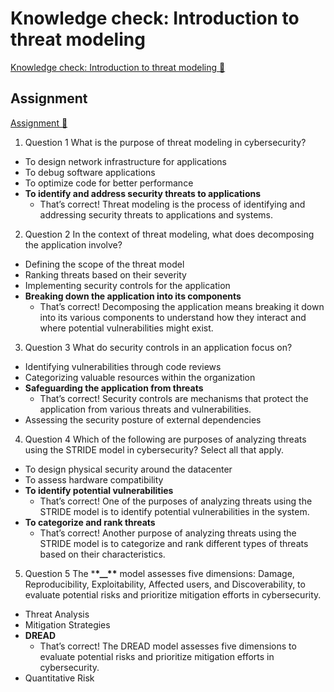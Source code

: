 # Knowledge check: Introduction to threat modeling

[Knowledge check: Introduction to threat modeling 🔗](https://www.coursera.org/learn/advanced-cybersecurity-concepts-and-capstone-project/assignment-submission/qx1nK/knowledge-check-introduction-to-threat-modeling)

## Assignment

[Assignment 🔗](https://www.coursera.org/learn/advanced-cybersecurity-concepts-and-capstone-project/assignment-submission/qx1nK/knowledge-check-introduction-to-threat-modeling/attempt)

1.  Question 1
    What is the purpose of threat modeling in cybersecurity?

- To design network infrastructure for applications
- To debug software applications
- To optimize code for better performance
- **To identify and address security threats to applications**
  - That’s correct! Threat modeling is the process of identifying and addressing security threats to applications and systems.

2. Question 2
   In the context of threat modeling, what does decomposing the application involve?

- Defining the scope of the threat model
- Ranking threats based on their severity
- Implementing security controls for the application
- **Breaking down the application into its components**
  - That’s correct! Decomposing the application means breaking it down into its various components to understand how they interact and where potential vulnerabilities might exist.

3. Question 3
   What do security controls in an application focus on?

- Identifying vulnerabilities through code reviews
- Categorizing valuable resources within the organization
- **Safeguarding the application from threats**
  - That’s correct! Security controls are mechanisms that protect the application from various threats and vulnerabilities.
- Assessing the security posture of external dependencies

4. Question 4
   Which of the following are purposes of analyzing threats using the STRIDE model in cybersecurity? Select all that apply.

- To design physical security around the datacenter
- To assess hardware compatibility
- **To identify potential vulnerabilities**
  - That’s correct! One of the purposes of analyzing threats using the STRIDE model is to identify potential vulnerabilities in the system.
- **To categorize and rank threats**
  - That’s correct! Another purpose of analyzing threats using the STRIDE model is to categorize and rank different types of threats based on their characteristics.

5. Question 5
   The \***\*\_\_\*\*** model assesses five dimensions: Damage, Reproducibility, Exploitability, Affected users, and Discoverability, to evaluate potential risks and prioritize mitigation efforts in cybersecurity.

- Threat Analysis
- Mitigation Strategies
- **DREAD**
  - That’s correct! The DREAD model assesses five dimensions to evaluate potential risks and prioritize mitigation efforts in cybersecurity.
- Quantitative Risk
